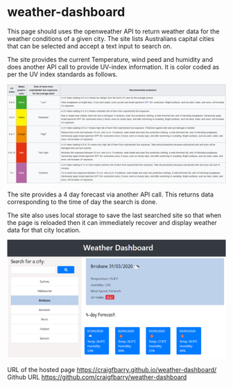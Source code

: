 # weather-dashboard

This page should uses the openweather API to return weather data for the weather conditions of a given city.
The site lists Australians capital cities that can be selected and accept a text input to search on.

The site provides the current Temperature, wind peed and humidity and does another API call to provide UV-index information. It is color coded as per the UV index standards as follows.

![UV index wikipedia screenshot](./Assets/uv-index.png)

The site provides a 4 day forecast via another API call. This returns data corresponding to the time of day the search is done.

The site also uses local storage to save the last searched site so that when the page is reloaded then it can immediately recover and display weather data for that city location.


![Weather Dashboard screenshot](./Assets/weather-dashboard.png)

URL of the hosted page
https://craigfbarry.github.io/weather-dashboard/
Github URL
https://github.com/craigfbarry/weather-dashboard

